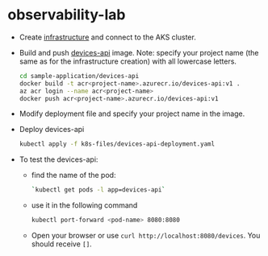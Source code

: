 # observability-lab

* Create [infrastructure](./infrastructure/README.md) and connect to the AKS cluster.
* Build and push [devices-api](./sample-application/devices-api/README.md) image.
  Note: specify your project name (the same as for the infrastructure creation) with all lowercase letters.

    ```bash
    cd sample-application/devices-api
    docker build -t acr<project-name>.azurecr.io/devices-api:v1 .
    az acr login --name acr<project-name>
    docker push acr<project-name>.azurecr.io/devices-api:v1
    ```

* Modify deployment file and specify your project name in the image.
* Deploy devices-api

    ```bash
    kubectl apply -f k8s-files/devices-api-deployment.yaml
    ```

* To test the devices-api:
  * find the name of the pod:

    ```bash
    `kubectl get pods -l app=devices-api`
    ```

  * use it in the following command

    ```bash
    kubectl port-forward <pod-name> 8080:8080
    ```

  * Open your browser or use `curl http://localhost:8080/devices`. You should receive `[]`.
